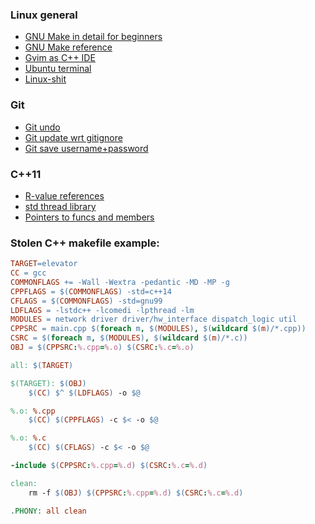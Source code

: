 ### Linux general
- [GNU Make in detail for beginners](http://opensourceforu.com/2012/06/gnu-make-in-detail-for-beginners/)
- [GNU Make reference](http://www.gnu.org/software/make/manual/make.html)
- [Gvim as C++ IDE](http://stackoverflow.com/a/24156/4432988)
- [Ubuntu terminal](https://help.ubuntu.com/community/UsingTheTerminal)
- [Linux-shit](https://www.quora.com/I-am-shifting-from-Windows-to-Linux-What-are-some-explanations-for-Linux-as-I-am-new-to-it/answer/Paul-Reiber?srid=uhnDj)

### Git
- [Git undo](https://github.com/blog/2019-how-to-undo-almost-anything-with-git)
- [Git update wrt gitignore](http://stackoverflow.com/a/19095988)
- [Git save username+password](http://stackoverflow.com/a/17979600)


### C++11
- [R-value references](http://thbecker.net/articles/rvalue_references/section_01.html)
- [std thread library](http://en.cppreference.com/w/cpp/thread)
- [Pointers to funcs and members](http://en.cppreference.com/w/cpp/language/pointer)

### Stolen C++ makefile example:

```makefile
TARGET=elevator
CC = gcc
COMMONFLAGS += -Wall -Wextra -pedantic -MD -MP -g
CPPFLAGS = $(COMMONFLAGS) -std=c++14
CFLAGS = $(COMMONFLAGS) -std=gnu99
LDFLAGS = -lstdc++ -lcomedi -lpthread -lm
MODULES = network driver driver/hw_interface dispatch_logic util
CPPSRC = main.cpp $(foreach m, $(MODULES), $(wildcard $(m)/*.cpp))
CSRC = $(foreach m, $(MODULES), $(wildcard $(m)/*.c))
OBJ = $(CPPSRC:%.cpp=%.o) $(CSRC:%.c=%.o)

all: $(TARGET)

$(TARGET): $(OBJ)
	$(CC) $^ $(LDFLAGS) -o $@

%.o: %.cpp
	$(CC) $(CPPFLAGS) -c $< -o $@

%.o: %.c
	$(CC) $(CFLAGS) -c $< -o $@

-include $(CPPSRC:%.cpp=%.d) $(CSRC:%.c=%.d)

clean:
	rm -f $(OBJ) $(CPPSRC:%.cpp=%.d) $(CSRC:%.c=%.d)

.PHONY: all clean
```
